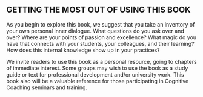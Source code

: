 ## GETTING THE MOST OUT OF USING THIS BOOK

As you begin to explore this book, we suggest that you take an inventory of your own personal inner dialogue. What questions do you ask over and over? Where are your points of passion and excellence? What magic do you have that connects with your students, your colleagues, and their learning? How does this internal knowledge show up in your practices?

We invite readers to use this book as a personal resource, going to chapters of immediate interest. Some groups may wish to use the book as a study guide or text for professional development and/or university work. This book also will be a valuable reference for those participating in Cognitive Coaching seminars and training.
